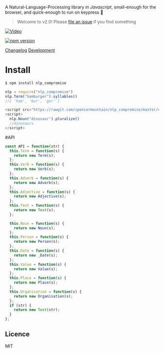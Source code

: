 
A Natural-Language-Processing library *in Javascript*, small-enough for the browser, and quick-enough to run on keypress :two_men_holding_hands:

> Welcome to v2.0!
> Please [file an issue](https://github.com/spencermountain/nlp_compromise/issues/new) if you find something

[![Video](http://i.vimeocdn.com/video/493948602_640.jpg)](https://vimeo.com/109880250)

[![npm version](https://badge.fury.io/js/nlp_compromise.svg)](http://badge.fury.io/js/nlp_compromise)

[Changelog](https://github.com/spencermountain/nlp_compromise/blob/master/docs/changelog.md)
[Development](https://github.com/spencermountain/nlp_compromise/blob/master/docs/development.md)

# Install
```javascript
$ npm install nlp_compromise

nlp = require("nlp_compromise")
nlp.Term("hamburger").syllables()
//[ 'ham', 'bur', 'ger' ]
```

```javascript
<script src="https://rawgit.com/spencermountain/nlp_compromise/master/client_side/nlp.min.js"> </script>
<script>
  nlp.Noun("dinosaur").pluralize()
  //dinosaurs
</script>
```

#API
```javascript
const API = function(str) {
  this.Term = function(s) {
    return new Term(s);
  };
  this.Verb = function(s) {
    return new Verb(s);
  };
  this.Adverb = function(s) {
    return new Adverb(s);
  };
  this.Adjective = function(s) {
    return new Adjective(s);
  };
  this.Text = function(s) {
    return new Text(s);
  };

  this.Noun = function(s) {
    return new Noun(s);
  };
  this.Person = function(s) {
    return new Person(s);
  };
  this.Date = function(s) {
    return new _Date(s);
  };
  this.Value = function(s) {
    return new Value(s);
  };
  this.Place = function(s) {
    return new Place(s);
  };
  this.Organisation = function(s) {
    return new Organisation(s);
  };
  if (str) {
    return new Text(str);
  }
};
```

## Licence
MIT